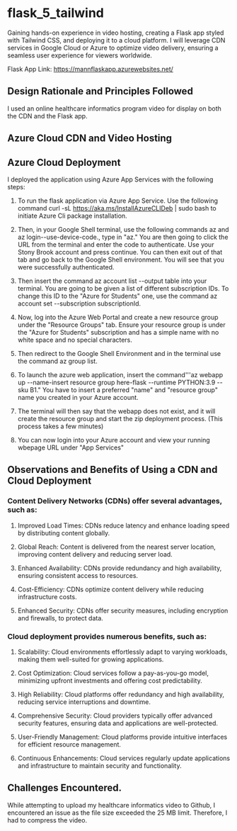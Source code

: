 # flask_5_tailwind
Gaining hands-on experience in video hosting, creating a Flask app styled with Tailwind CSS, and deploying it to a cloud platform. I will leverage CDN services in Google Cloud or Azure to optimize video delivery, ensuring a seamless user experience for viewers worldwide.

Flask App Link: https://mannflaskapp.azurewebsites.net/

## Design Rationale and Principles Followed
I used an online healthcare informatics program video for display on both the CDN and the Flask app.


## Azure Cloud CDN and Video Hosting


## Azure Cloud Deployment
I deployed the application using Azure App Services with the following steps:
1. To run the flask application via Azure App Service. Use the following command curl -sL https://aka.ms/InstallAzureCLIDeb | sudo bash to initiate Azure Cli package installation.

2. Then, in your Google Shell terminal, use the following commands az  and az login--use-device-code., type in "az." You are then going to click the URL from the terminal and enter the code to authenticate. Use your Stony Brook account and press continue. You can then exit out of that tab and go back to the Google Shell environment. You will see that you were successfully authenticated.

3. Then insert the command az account list --output table into your terminal. You are going to be given a list of different subscription IDs. To change this ID to the "Azure for Students" one, use the command az account set --subscription subscriptionId.

4.  Now, log into the Azure Web Portal and create a new resource group under the "Resource Groups" tab. Ensure your resource group is under the "Azure for Students" subscription and has a simple name with no white space and no special characters.

5. Then redirect to the Google Shell Environment and in the terminal use the command az group list.

6. To launch the azure web application, insert the command'''az webapp up --name-insert resource group here-flask --runtime PYTHON:3.9 --sku B1." You have to insert a preferred "name" and "resource group" name you created in your Azure account.

7. The terminal will then say that the webapp does not exist, and it will create the resource group and start the zip deployment process. (This process takes a few minutes)

8. You can now login into your Azure account and view your running wbepage URL under "App Services"


## Observations and Benefits of Using a CDN and Cloud Deployment
### Content Delivery Networks (CDNs) offer several advantages, such as:
1. Improved Load Times: CDNs reduce latency and enhance loading speed by distributing content globally.

2. Global Reach: Content is delivered from the nearest server location, improving content delivery and reducing server load.

3. Enhanced Availability: CDNs provide redundancy and high availability, ensuring consistent access to resources.

4. Cost-Efficiency: CDNs optimize content delivery while reducing infrastructure costs.

5. Enhanced Security: CDNs offer security measures, including encryption and firewalls, to protect data.

### Cloud deployment provides numerous benefits, such as:
1. Scalability: Cloud environments effortlessly adapt to varying workloads, making them well-suited for growing applications.

2. Cost Optimization: Cloud services follow a pay-as-you-go model, minimizing upfront investments and offering cost predictability.

3. High Reliability: Cloud platforms offer redundancy and high availability, reducing service interruptions and downtime.

4. Comprehensive Security: Cloud providers typically offer advanced security features, ensuring data and applications are well-protected.

5. User-Friendly Management: Cloud platforms provide intuitive interfaces for efficient resource management.

6. Continuous Enhancements: Cloud services regularly update applications and infrastructure to maintain security and functionality.


## Challenges Encountered.

While attempting to upload my healthcare informatics video to Github, I encountered an issue as the file size exceeded the 25 MB limit. Therefore, I had to compress the video. 

